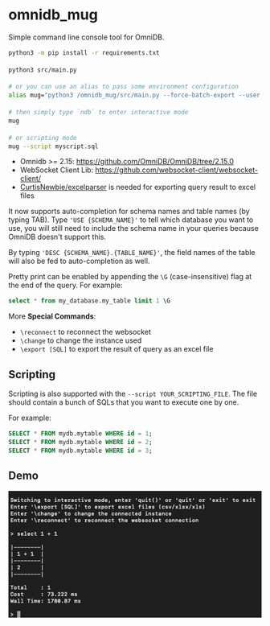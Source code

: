 # omnidb_mug

Simple command line console tool for OmniDB.

```sh
python3 -m pip install -r requirements.txt

python3 src/main.py

# or you can use an alias to pass some environment configuration
alias mug="python3 /omnidb_mug/src/main.py --force-batch-export --user 'myname' --host 'myomnidb' --log '/tmp/ndb.log'"

# then simply type `ndb` to enter interactive mode
mug

# or scripting mode
mug --script myscript.sql
```

- Omnidb >= 2.15: https://github.com/OmniDB/OmniDB/tree/2.15.0
- WebSocket Client Lib: https://github.com/websocket-client/websocket-client/
- [CurtisNewbie/excelparser](https://github.com/CurtisNewbie/excelparser) is needed for exporting query result to excel files


It now supports auto-completion for schema names and table names (by typing TAB). Type `'USE {SCHEMA_NAME}'` to tell which database you want to use, you will still need to include the schema name in your queries because OmniDB doesn't support this.

By typing `'DESC {SCHEMA_NAME}.{TABLE_NAME}'`, the field names of the table will also be fed to auto-completion as well.

Pretty print can be enabled by appending the `\G` (case-insensitive) flag at the end of the query. For example:

```sql
select * from my_database.my_table limit 1 \G
```

More **Special Commands**:

- `\reconnect` to reconnect the websocket
- `\change` to change the instance used
- `\export [SQL]` to export the result of query as an excel file

## Scripting

Scripting is also supported with the `--script YOUR_SCRIPTING_FILE`. The file should contain a bunch of SQLs that you want to execute one by one.

For example:

```sql
SELECT * FROM mydb.mytable WHERE id = 1;
SELECT * FROM mydb.mytable WHERE id = 2;
SELECT * FROM mydb.mytable WHERE id = 3;
```

## Demo

<img src="demo/demo1.jpeg" alt="demo1" width="600">

